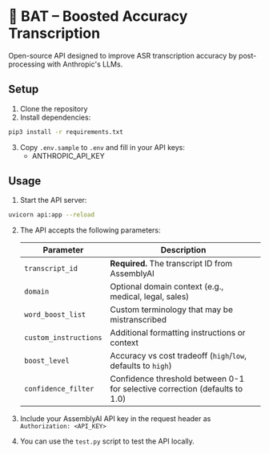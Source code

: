 # 🦇 BAT – Boosted Accuracy Transcription

Open-source API designed to improve ASR transcription accuracy by post-processing with Anthropic's LLMs.

## Setup

1. Clone the repository
2. Install dependencies:
```bash
pip3 install -r requirements.txt
```
3. Copy `.env.sample` to `.env` and fill in your API keys:
   - ANTHROPIC_API_KEY

## Usage

1. Start the API server:
```bash
uvicorn api:app --reload
```

2. The API accepts the following parameters:

   | Parameter | Description |
   |-----------|-------------|
   | `transcript_id` | **Required.** The transcript ID from AssemblyAI |
   | `domain` | Optional domain context (e.g., medical, legal, sales) |
   | `word_boost_list` | Custom terminology that may be mistranscribed |
   | `custom_instructions` | Additional formatting instructions or context |
   | `boost_level` | Accuracy vs cost tradeoff (`high`/`low`, defaults to `high`) |
   | `confidence_filter` | Confidence threshold between 0-1 for selective correction (defaults to 1.0) |

3. Include your AssemblyAI API key in the request header as `Authorization: <API_KEY>`

4. You can use the `test.py` script to test the API locally.
